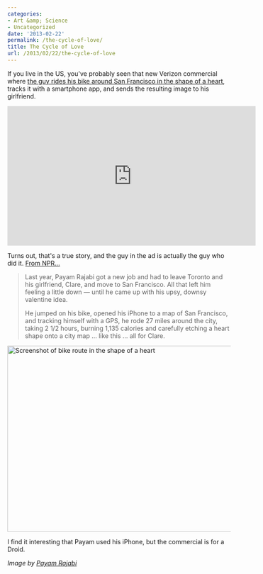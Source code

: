 ```yaml
---
categories:
- Art &amp; Science
- Uncategorized
date: '2013-02-22'
permalink: /the-cycle-of-love/
title: The Cycle of Love
url: /2013/02/22/the-cycle-of-love
---
```


If you live in the US, you've probably seen that new Verizon commercial where <a href="https://www.youtube.com/watch?v=iG2DRiQt1b0">the guy rides his bike around San Francisco in the shape of a heart</a>, tracks it with a smartphone app, and sends the resulting image to his girlfriend.

<iframe width="560" height="315" src="https://www.youtube.com/embed/iG2DRiQt1b0?rel=0" frameborder="0" allowfullscreen></iframe>

Turns out, that's a true story, and the guy in the ad is actually the guy who did it. <a href="http://www.npr.org/blogs/krulwich/2013/02/13/171902975/guy-pumps-out-a-valentine-literally">From NPR...</a>
<!--more-->
<blockquote>Last year, Payam Rajabi got a new job and had to leave Toronto and his girlfriend, Clare, and move to San Francisco. All that left him feeling a little down — until he came up with his upsy, downsy valentine idea.

He jumped on his bike, opened his iPhone to a map of San Francisco, and tracking himself with a GPS, he rode 27 miles around the city, taking 2 1/2 hours, burning 1,135 calories and carefully etching a heart shape onto a city map ... like this ... all for Clare.</blockquote>

<img src="https://gomakethings.com/wp-content/uploads/2013/02/heart-map-iphone.png" alt="Screenshot of bike route in the shape of a heart" width="560" height="420" class="aligncenter size-full wp-image-4091" />

I find it interesting that Payam used his iPhone, but the commercial is for a Droid.

<em>Image by <a href="http://payamrajabi.com/projects/design/information/vday-ride-2/">Payam Rajabi</a></em>